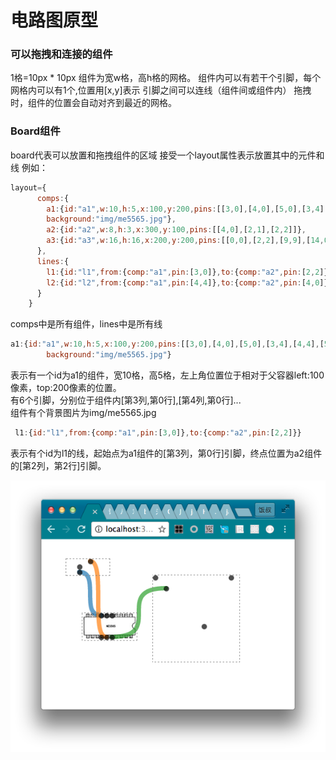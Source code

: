 # 电路图原型


### 可以拖拽和连接的组件

1格=10px * 10px
组件为宽w格，高h格的网格。
组件内可以有若干个引脚，每个网格内可以有1个,位置用[x,y]表示 
引脚之间可以连线（组件间或组件内） 
拖拽时，组件的位置会自动对齐到最近的网格。

### Board组件

board代表可以放置和拖拽组件的区域
接受一个layout属性表示放置其中的元件和线
例如：

```js
layout={
      comps:{
        a1:{id:"a1",w:10,h:5,x:100,y:200,pins:[[3,0],[4,0],[5,0],[3,4],[4,4],[5,4]],
        background:"img/me5565.jpg"},
        a2:{id:"a2",w:8,h:3,x:300,y:100,pins:[[4,0],[2,1],[2,2]]},
        a3:{id:"a3",w:16,h:16,x:200,y:200,pins:[[0,0],[2,2],[9,9],[14,0]]}
      },
      lines:{
        l1:{id:"l1",from:{comp:"a1",pin:[3,0]},to:{comp:"a2",pin:[2,2]}},
        l2:{id:"l2",from:{comp:"a1",pin:[4,4]},to:{comp:"a2",pin:[4,0]}}
      }
    }
```

comps中是所有组件，lines中是所有线

```js
a1:{id:"a1",w:10,h:5,x:100,y:200,pins:[[3,0],[4,0],[5,0],[3,4],[4,4],[5,4]],
        background:"img/me5565.jpg"}
```

表示有一个id为a1的组件，宽10格，高5格，左上角位置位于相对于父容器left:100像素，top:200像素的位置。  
有6个引脚，分别位于组件内[第3列,第0行],[第4列,第0行]...  
组件有个背景图片为img/me5565.jpg  


```js
 l1:{id:"l1",from:{comp:"a1",pin:[3,0]},to:{comp:"a2",pin:[2,2]}}
```

表示有个id为l1的线，起始点为a1组件的[第3列，第0行]引脚，终点位置为a2组件的[第2列，第2行]引脚。


![截图](examples/ex5-board/screenshots/withbackground.png)
